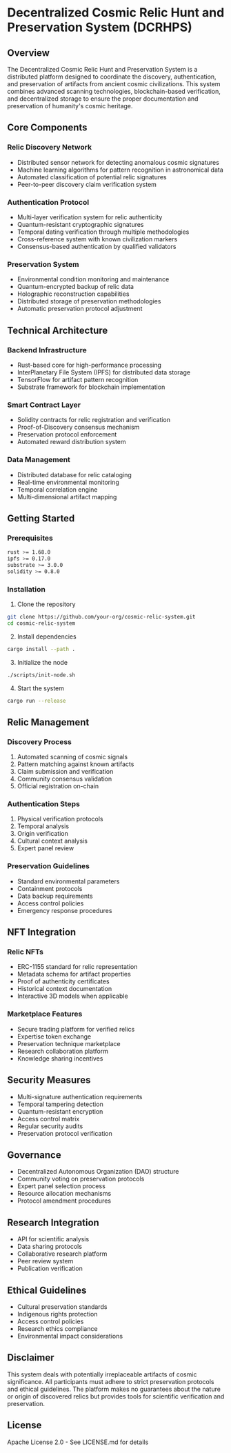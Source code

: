 # Decentralized Cosmic Relic Hunt and Preservation System (DCRHPS)

## Overview
The Decentralized Cosmic Relic Hunt and Preservation System is a distributed platform designed to coordinate the discovery, authentication, and preservation of artifacts from ancient cosmic civilizations. This system combines advanced scanning technologies, blockchain-based verification, and decentralized storage to ensure the proper documentation and preservation of humanity's cosmic heritage.

## Core Components

### Relic Discovery Network
- Distributed sensor network for detecting anomalous cosmic signatures
- Machine learning algorithms for pattern recognition in astronomical data
- Automated classification of potential relic signatures
- Peer-to-peer discovery claim verification system

### Authentication Protocol
- Multi-layer verification system for relic authenticity
- Quantum-resistant cryptographic signatures
- Temporal dating verification through multiple methodologies
- Cross-reference system with known civilization markers
- Consensus-based authentication by qualified validators

### Preservation System
- Environmental condition monitoring and maintenance
- Quantum-encrypted backup of relic data
- Holographic reconstruction capabilities
- Distributed storage of preservation methodologies
- Automatic preservation protocol adjustment

## Technical Architecture

### Backend Infrastructure
- Rust-based core for high-performance processing
- InterPlanetary File System (IPFS) for distributed data storage
- TensorFlow for artifact pattern recognition
- Substrate framework for blockchain implementation

### Smart Contract Layer
- Solidity contracts for relic registration and verification
- Proof-of-Discovery consensus mechanism
- Preservation protocol enforcement
- Automated reward distribution system

### Data Management
- Distributed database for relic cataloging
- Real-time environmental monitoring
- Temporal correlation engine
- Multi-dimensional artifact mapping

## Getting Started

### Prerequisites
```bash
rust >= 1.68.0
ipfs >= 0.17.0
substrate >= 3.0.0
solidity >= 0.8.0
```

### Installation
1. Clone the repository
```bash
git clone https://github.com/your-org/cosmic-relic-system.git
cd cosmic-relic-system
```

2. Install dependencies
```bash
cargo install --path .
```

3. Initialize the node
```bash
./scripts/init-node.sh
```

4. Start the system
```bash
cargo run --release
```

## Relic Management

### Discovery Process
1. Automated scanning of cosmic signals
2. Pattern matching against known artifacts
3. Claim submission and verification
4. Community consensus validation
5. Official registration on-chain

### Authentication Steps
1. Physical verification protocols
2. Temporal analysis
3. Origin verification
4. Cultural context analysis
5. Expert panel review

### Preservation Guidelines
- Standard environmental parameters
- Containment protocols
- Data backup requirements
- Access control policies
- Emergency response procedures

## NFT Integration

### Relic NFTs
- ERC-1155 standard for relic representation
- Metadata schema for artifact properties
- Proof of authenticity certificates
- Historical context documentation
- Interactive 3D models when applicable

### Marketplace Features
- Secure trading platform for verified relics
- Expertise token exchange
- Preservation technique marketplace
- Research collaboration platform
- Knowledge sharing incentives

## Security Measures
- Multi-signature authentication requirements
- Temporal tampering detection
- Quantum-resistant encryption
- Access control matrix
- Regular security audits
- Preservation protocol verification

## Governance
- Decentralized Autonomous Organization (DAO) structure
- Community voting on preservation protocols
- Expert panel selection process
- Resource allocation mechanisms
- Protocol amendment procedures

## Research Integration
- API for scientific analysis
- Data sharing protocols
- Collaborative research platform
- Peer review system
- Publication verification

## Ethical Guidelines
- Cultural preservation standards
- Indigenous rights protection
- Access control policies
- Research ethics compliance
- Environmental impact considerations

## Disclaimer
This system deals with potentially irreplaceable artifacts of cosmic significance. All participants must adhere to strict preservation protocols and ethical guidelines. The platform makes no guarantees about the nature or origin of discovered relics but provides tools for scientific verification and preservation.

## License
Apache License 2.0 - See LICENSE.md for details
